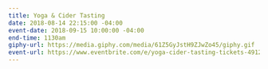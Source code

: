 ```yaml
---
title: Yoga & Cider Tasting
date: 2018-08-14 22:15:00 -04:00
event-date: 2018-09-15 10:00:00 -04:00
end-time: 1130am
giphy-url: https://media.giphy.com/media/61Z5GyJstH9ZJwZo45/giphy.gif
event-url: https://www.eventbrite.com/e/yoga-cider-tasting-tickets-49121584983
---
```


